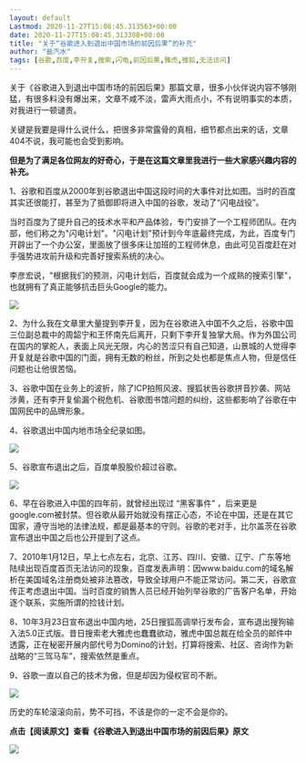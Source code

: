 ```yaml
---
layout: default
Lastmod: 2020-11-27T15:08:45.313563+00:00
date: 2020-11-27T15:08:45.313308+00:00
title: "关于“谷歌进入到退出中国市场的前因后果”的补充"
author: "盐汽水"
tags: [谷歌,百度,李开复,搜索,闪电,前因后果,雅虎,搜狐,无法访问]
---
```


关于《谷歌进入到退出中国市场的前因后果》那篇文章，很多小伙伴说内容不够刚猛，有很多料没有爆出来，文章不咸不淡，雷声大雨点小，不有说明事实的本质，对我进行一顿谴责。

关键是我要是得什么说什么，把很多非常露骨的真相，细节都点出来的话，文章404不说，我可能也会受到影响。

**但是为了满足各位网友的好奇心，于是在这篇文章里我进行一些大家感兴趣内容的补充。**

1、谷歌和百度从2000年到谷歌退出中国这段时间的大事件对比如图。当时的百度其实还很能打，甚至为了抵御即将进入中国的谷歌，发动了“闪电战役”。

当时百度为了提升自己的技术水平和产品体验，专门安排了一个工程师团队。在内部，他们称之为"闪电计划"。"闪电计划"预计到今年底最终完成，为此，百度专门开辟出了一个办公室，里面放了很多床让加班的工程师休息，由此可见百度赶在对手强势进攻前升级和完善好搜索系统的决心。 

李彦宏说，"根据我们的预测，闪电计划后，百度就会成为一个成熟的搜索引擎"，也就拥有了真正能够抗击巨头Google的能力。 

![](https://images.weserv.nl/?url=https%3A//mmbiz.qpic.cn/mmbiz_png/cy7GLxVJ9BSbHct7eggtKzL8XUUg8GrT1JGkSKQa36NXZQO9lSAVEnxT3A2VUzgu2ecPqvXLbPqkJXWoJ3aIWA/640%3Fwx_fmt%3Dpng)

2、为什么我在文章里大量提到李开复，因为在谷歌进入中国不久之后，谷歌中国三位副总裁中的周韶宁和王怀南先后离开，只剩下李开复独掌大局。作为外国公司在国内的掌舵人，表面上风光无限，内心的苦涩只有自己知道，山景城的人觉得李开复就是谷歌中国的门面，拥有无数的粉丝，所到之处也都是焦点人物，但是信任问题也让他很苦恼。

3、谷歌中国在业务上的波折，除了ICP拍照风波、搜狐状告谷歌拼音抄袭、网站涉黄，还有李开复偷漏个税危机、谷歌图书馆问题的纠纷，这些都影响了谷歌在中国网民中的品牌形象。

4、谷歌退出中国内地市场全纪录如图。

![](https://images.weserv.nl/?url=https%3A//mmbiz.qpic.cn/mmbiz_png/cy7GLxVJ9BSbHct7eggtKzL8XUUg8GrTN2VIs8iaWSEHZksiceeK6rlhyJdVtzQSFGWlKfpUAsgph4AotHml0BJg/640%3Fwx_fmt%3Dpng)

5、谷歌宣布退出之后，百度单股股价超过谷歌。

![](https://images.weserv.nl/?url=https%3A//mmbiz.qpic.cn/mmbiz_png/cy7GLxVJ9BSbHct7eggtKzL8XUUg8GrTrjiaWDGg2Glq9vPV6wODuGkHvS6nZLVvv5M3PZH5rlUgQdKTz5hPdMw/640%3Fwx_fmt%3Dpng)

6、早在谷歌进入中国的四年前，就曾经出现过 “黑客事件” ，后来更是google.com被封禁。但谷歌从最开始就没有摆正心态，不论在中国，还是在其它国家，遵守当地的法律法规，都是最基本的守则。谷歌的老对手，比尔盖茨在谷歌宣布退出中国之后也公开提到了这点。

7、2010年1月12日，早上七点左右，北京、江苏、四川、安徽、辽宁、广东等地陆续出现百度首页无法访问的现象，百度发表声明：因www.baidu.com的域名解析在美国域名注册商处被非法篡改，导致全球用户不能正常访问。第二天，谷歌宣传正考虑退出中国。当时百度的销售人员已经开始列举谷歌的广告客户名单，开始逐个联系，实施所谓的捡钱计划。

8、10年3月23日宣布退出中国内地，25日搜狐高调举行发布会，宣布退出搜狗输入法5.0正式版。昔日搜索老大雅虎也蠢蠢欲动，雅虎中国总裁在给全员的邮件中透露，正在秘密开展内部代号为Domino的计划，打算将搜索、社区、咨询作为新战略的“三驾马车”，搜索依然是重点。

9、谷歌一直以自己的技术为傲，但是却因为侵权官司不断。

![](https://images.weserv.nl/?url=https%3A//mmbiz.qpic.cn/mmbiz_png/cy7GLxVJ9BSbHct7eggtKzL8XUUg8GrTWpiaxkqRnA85wtcklmtAZCuYNldNPDibjBxdpic94RPEX2JaiaFlNujXuA/640%3Fwx_fmt%3Dpng)

历史的车轮滚滚向前，势不可挡，不该是你的一定不会是你的。

**点击【阅读原文】查看《谷歌进入到退出中国市场的前因后果》原文**

![](https://images.weserv.nl/?url=https%3A//mmbiz.qpic.cn/mmbiz_jpg/cy7GLxVJ9BRzYAN9X8OwoRbGkibBLia8NPvQG7atUP957oGbAEDSroEmqzS6XCkWhVfox7lcnWe1oSIGcRXcmBLA/640%3Fwx_fmt%3Djpeg)

